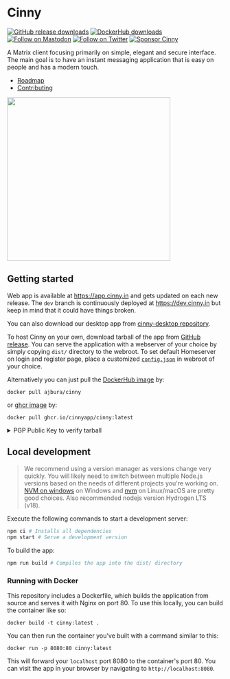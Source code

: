 # Cinny
<p>
    <a href="https://github.com/ajbura/cinny/releases">
        <img alt="GitHub release downloads" src="https://img.shields.io/github/downloads/ajbura/cinny/total?logo=github&style=social"></a>
    <a href="https://hub.docker.com/r/ajbura/cinny">
        <img alt="DockerHub downloads" src="https://img.shields.io/docker/pulls/ajbura/cinny?logo=docker&style=social"></a>
    <a href="https://fosstodon.org/@cinnyapp">
        <img alt="Follow on Mastodon" src="https://img.shields.io/mastodon/follow/106845779685925461?domain=https%3A%2F%2Ffosstodon.org&logo=mastodon&style=social"></a>
    <a href="https://twitter.com/intent/follow?screen_name=cinnyapp">
        <img alt="Follow on Twitter" src="https://img.shields.io/twitter/follow/cinnyapp?logo=x&style=social"></a>
    <a href="https://cinny.in/#sponsor">
        <img alt="Sponsor Cinny" src="https://img.shields.io/opencollective/all/cinny?logo=opencollective&style=social"></a>
</p>

A Matrix client focusing primarily on simple, elegant and secure interface. The main goal is to have an instant messaging application that is easy on people and has a modern touch.
- [Roadmap](https://github.com/orgs/cinnyapp/projects/1)
- [Contributing](./CONTRIBUTING.md)

<img align="center" src="https://raw.githubusercontent.com/cinnyapp/cinny-site/main/assets/preview2-light.png" height="380">

## Getting started
Web app is available at https://app.cinny.in and gets updated on each new release. The `dev` branch is continuously deployed at https://dev.cinny.in but keep in mind that it could have things broken.

You can also download our desktop app from [cinny-desktop repository](https://github.com/cinnyapp/cinny-desktop).

To host Cinny on your own, download tarball of the app from [GitHub release](https://github.com/cinnyapp/cinny/releases/latest).
You can serve the application with a webserver of your choice by simply copying `dist/` directory to the webroot. 
To set default Homeserver on login and register page, place a customized [`config.json`](config.json) in webroot of your choice.

Alternatively you can just pull the [DockerHub image](https://hub.docker.com/r/ajbura/cinny) by:
```
docker pull ajbura/cinny
```
or [ghcr image](https://github.com/cinnyapp/cinny/pkgs/container/cinny) by:
```
docker pull ghcr.io/cinnyapp/cinny:latest
```

<details>
<summary>PGP Public Key to verify tarball</summary>

```
-----BEGIN PGP PUBLIC KEY BLOCK-----

mQGNBGJw/g0BDAC8qQeLqDMzYzfPyOmRlHVEoguVTo+eo1aVdQH2X7OELdjjBlyj
6d6c1adv/uF2g83NNMoQY7GEeHjRnXE4m8kYSaarb840pxrYUagDc0dAbJOGaCBY
FKTo7U1Kvg0vdiaRuus0pvc1NVdXSxRNQbFXBSwduD+zn66TI3HfcEHNN62FG1cE
K1jWDwLAU0P3kKmj8+CAc3h9ZklPu0k/+t5bf/LJkvdBJAUzGZpehbPL5f3u3BZ0
leZLIrR8uV7PiV5jKFahxlKR5KQHld8qQm+qVhYbUzpuMBGmh419I6UvTzxuRcvU
Frn9ttCEzV55Y+so4X2e4ZnB+5gOnNw+ecifGVdj/+UyWnqvqqDvLrEjjK890nLb
Pil4siecNMEpiwAN6WSmKpWaCwQAHEGDVeZCc/kT0iYfj5FBcsTVqWiO6eaxkUlm
jnulqWqRrlB8CJQQvih/g//uSEBdzIibo+ro+3Jpe120U/XVUH62i9HoRQEm6ADG
4zS5hIq4xyA8fL8AEQEAAbQdQ2lubnlBcHAgPGNpbm55YXBwQGdtYWlsLmNvbT6J
AdQEEwEIAD4WIQSRri2MHidaaZv+vvuUMwx6UK/M8wUCYnD+DQIbAwUJA8JnAAUL
CQgHAgYVCgkICwIEFgIDAQIeAQIXgAAKCRCUMwx6UK/M88ApC/9HAdbum1lYBC0s
1k7GwP2A7B4sQtBWjy771BzybWlHeaeG+BGJwg4YiuowXZMm5dubFJFoI/CfeY07
B5aK40/bmT6Xcfkp0VA74c1wUpubBUEJN7tH5HG/OGd9BKeq9E/HHtVaJLVT1k3w
Rhv9VuHO6nR30EEp7IDthftotl5S4lio3+W0pKk4TAKV8vjaCNp3y/lAHzoP1BU9
bUSao+7GXVeArKBjuqxN+t1uuiaxPH4L0oe2pMVjTig04zGJM5fTVoly859MEcC/
R7Taq9RWGfXFmgCXy8Dviz3eOD90vqpCzhX4+ypK0cp2X0UwhMH4dpKUzExmdbhl
eBO5GcHB4VxvloRBNf9/Lr7YOTgWejMUw+MlhZE2RE8unfW1LnM/cjL4dhXzO/XB
FUHHNq8d6d4e02rfWqw7mZo2/NVJgFRcvzw2rgx7w7CKtCNwF4lNjUetB2waZzDb
fAE0kwhK4Iuwvy12JOBzL0Yy9MxANtwUryr/LQz9AmdT4Rwnp0S5AY0EYnD+DQEM
ANOu/d6ZMF8bW+Df9RDCUQKytbaZfa+ZbIHBus7whCD/SQMOhPKntv3HX7SmMCs+
5i27kJMu4YN623JCS7hdCoXVO1R5kXCEcneW/rPBMDutaM472YvIWMIqK9Wwl5+0
Piu2N+uTkKhe9uS2u7eN+Khef3d7xfjGRxoppM+xI9dZO+jhYiy8LuC0oBohTjJq
QPqfGDpowBwRkkOsGz/XVcesJ1Pzg4bKivTS9kZjZSyT9RRSY8As0sVUN57AwYul
s1+eh00n/tVpi2Jj9pCm7S0csSXvXj8v2OTdK1jt4YjpzR0/rwh4+/xlOjDjZEqH
vMPhpzpbgnwkxZ3X8BFne9dJ3maC5zQ3LAeCP5m1W0hXzagYhfyjo74slJgD1O8c
LDf2Oxc5MyM8Y/UK497zfqSPfgT3NhQmhHzk83DjXw3I6Z3A3U+Jp61w0eBRI1nx
H1UIG+gldcAKUTcfwL0lghoT3nmi9JAbvek0Smhz00Bbo8/dx8vwQRxDUxlt7Exx
NwARAQABiQG8BBgBCAAmFiEEka4tjB4nWmmb/r77lDMMelCvzPMFAmJw/g0CGwwF
CQPCZwAACgkQlDMMelCvzPPT7Qv8CjXUEhphZFLwpBfaNOzRNfIXJST9aDit8zHW
IMmfSpORVfpU71IyIB3o/DtTUPwCeb8nvNJs7aj1QT1ZUSsqFa3yY2S16V/g8+WN
sHca6oDSc1J+A0eEpEL1HbG1b5OPBC0AeGvvMOoqrbqThBZVKg1Jc/0SD3cvKElv
aHeCZCNNmfcZ2Ib4HYhhc8//ZtC9TeI+5J/YesctY1M12EoWMxMrc27Y3P5Pa0BI
Uc3qxWggPq1vOFYsEshL0w99HyJvREJmQA7Fa0crV+rICxyrBxJeNnEvjH/0KCBU
LCkEonLY1QwrxyeeV3VpxGE3zHHE3azOdAjTIoAdzX5f/qhbgYlM68GL2f8xdDkp
O0igSGHWhO4F8BfmE7IOTx1Bi7daczp8nCFxh73cKpKB0RUsd9xxrqYpovjmEAlo
w7aHpdzt64NQcsrbK10OSVDF3gFa9Vz20/NQvdUrp8jGmAb/8+nYqI94Jsc28H36
UeGsouhyuITLwEhScounZDqop+Dx
=Zg+6
-----END PGP PUBLIC KEY BLOCK-----
```
</details>

## Local development
> We recommend using a version manager as versions change very quickly. You will likely need to switch 
between multiple Node.js versions based on the needs of different projects you're working on. [NVM on windows](https://github.com/coreybutler/nvm-windows#installation--upgrades) on Windows and [nvm](https://github.com/nvm-sh/nvm) on Linux/macOS are pretty good choices. Also recommended nodejs version Hydrogen LTS (v18).

Execute the following commands to start a development server:
```sh
npm ci # Installs all dependencies
npm start # Serve a development version
```

To build the app:
```sh
npm run build # Compiles the app into the dist/ directory
```

### Running with Docker
This repository includes a Dockerfile, which builds the application from source and serves it with Nginx on port 80. To
use this locally, you can build the container like so:
```
docker build -t cinny:latest .
```

You can then run the container you've built with a command similar to this:
```
docker run -p 8080:80 cinny:latest
```

This will forward your `localhost` port 8080 to the container's port 80. You can visit the app in your browser by navigating to `http://localhost:8080`.
